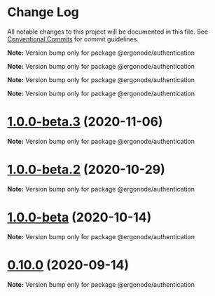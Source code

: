 # Change Log

All notable changes to this project will be documented in this file.
See [Conventional Commits](https://conventionalcommits.org) for commit guidelines.



**Note:** Version bump only for package @ergonode/authentication







**Note:** Version bump only for package @ergonode/authentication







**Note:** Version bump only for package @ergonode/authentication







**Note:** Version bump only for package @ergonode/authentication





# [1.0.0-beta.3](https://github.com/ergonode/frontend/compare/v1.0.0-beta.2...v1.0.0-beta.3) (2020-11-06)

**Note:** Version bump only for package @ergonode/authentication





# [1.0.0-beta.2](https://github.com/ergonode/frontend/compare/v1.0.0-beta...v1.0.0-beta.2) (2020-10-29)

**Note:** Version bump only for package @ergonode/authentication





# [1.0.0-beta](https://github.com/ergonode/frontend/compare/v0.10.0...v1.0.0-beta) (2020-10-14)

**Note:** Version bump only for package @ergonode/authentication





# [0.10.0](https://github.com/ergonode/frontend/compare/v0.9.0...v0.10.0) (2020-09-14)

**Note:** Version bump only for package @ergonode/authentication
